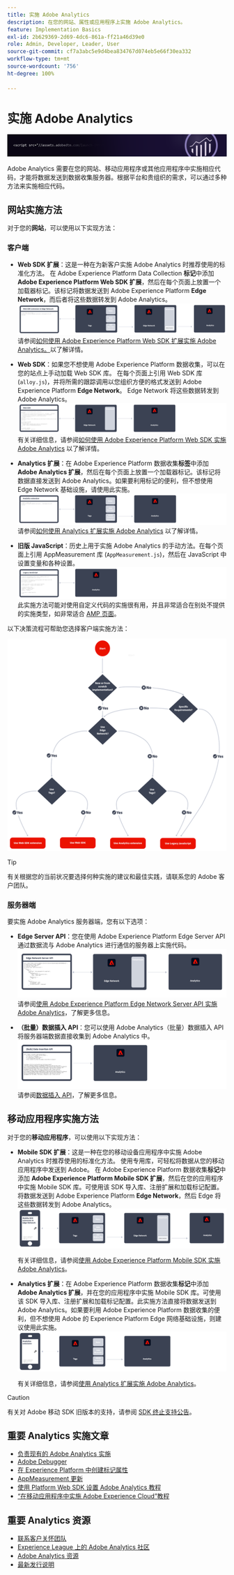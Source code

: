 ```yaml
---
title: 实施 Adobe Analytics
description: 在您的网站、属性或应用程序上实施 Adobe Analytics。
feature: Implementation Basics
exl-id: 2b629369-2d69-4dc6-861a-ff21a46d39e0
role: Admin, Developer, Leader, User
source-git-commit: cf7a3abc5e9d4bea834767d074eb5e66f30ea332
workflow-type: tm+mt
source-wordcount: '756'
ht-degree: 100%

---
```


# 实施 Adobe Analytics

![横幅](../../assets/doc_banner_implement.png)

Adobe Analytics 需要在您的网站、移动应用程序或其他应用程序中实施相应代码，才能将数据发送到数据收集服务器。根据平台和贵组织的需求，可以通过多种方法来实施相应代码。

## 网站实施方法

对于您的&#x200B;**网站**，可以使用以下实现方法：

### 客户端

* **Web SDK 扩展**：这是一种在为新客户实施 Adobe Analytics 时推荐使用的标准化方法。 在 Adobe Experience Platform Data Collection **标记**&#x200B;中添加 **Adobe Experience Platform Web SDK 扩展**，然后在每个页面上放置一个加载器标记。该标记将数据发送到 Adobe Experience Platform **Edge Network**，而后者将这些数据转发到 Adobe Analytics。
  ![Web SDK 扩展](./assets/websdk-extension-implementation.png)
请参阅[如何使用 Adobe Experience Platform Web SDK 扩展实施 Adobe Analytics。](./aep-edge/overview.md)以了解详情。

* **Web SDK**：如果您不想使用 Adobe Experience Platform 数据收集，可以在您的站点上手动加载 Web SDK 库。 在每个页面上引用 Web SDK 库 (`alloy.js`)，并将所需的跟踪调用以您组织方便的格式发送到 Adobe Experience Platform **Edge Network**。 Edge Network 将这些数据转发到 Adobe Analytics。
  ![Web SDK](./assets/websdk-implementation.png)
有关详细信息，请参阅[如何使用 Adobe Experience Platform Web SDK 实施 Adobe Analytics](./aep-edge/overview.md) 以了解详情。

* **Analytics 扩展**：在 Adobe Experience Platform 数据收集&#x200B;**标签**&#x200B;中添加 **Adobe Analytics 扩展**，然后在每个页面上放置一个加载器标记。该标记将数据直接发送到 Adobe Analytics。如果要利用标记的便利，但不想使用 Edge Network 基础设施，请使用此实施。
  ![Adobe Analytics 扩展](./assets/analytics-extension-implementation.png)
请参阅[如何使用 Analytics 扩展实施 Adobe Analytics](launch/overview.md) 以了解详情。

* **旧版 JavaScript**：历史上用于实施 Adobe Analytics 的手动方法。在每个页面上引用 AppMeasurement 库 (`AppMeasurement.js`)，然后在 JavaScript 中设置变量和各种设置。
  ![如何使用旧版 JavaScript 实施 Adobe Analytics](./assets/appmeasurement-implementation.png)
此实施方法可能对使用自定义代码的实施很有用，并且非常适合在别处不提供的实施类型，如非常适合 [AMP 页面](other/amp.md)。

以下决策流程可帮助您选择客户端实施方法：

![用于选择实施方法的决策树，如本节所述。](./assets/decision-tree.png)


>[!TIP]
>
>有关根据您的当前状况要选择何种实施的建议和最佳实践，请联系您的 Adobe 客户团队。

### 服务器端

要实施 Adobe Analytics 服务器端，您有以下选项：

* **Edge Server API**：您在使用 Adobe Experience Platform Edge Server API 通过数据流与 Adobe Analytics 进行通信的服务器上实施代码。
  ![服务器端实施](assets/edge-network-server-api.svg)
请参阅[使用 Adobe Experience Platform Edge Network Server API 实施 Adobe Analytics](/help/implement/aep-edge/server-api/overview.md)，了解更多信息。

* **（批量）数据插入 API**：您可以使用 Adobe Analytics（批量）数据插入 API 将服务器端数据直接收集到 Adobe Analytics 中。
  ![数据插入 API](assets/analytics-apis.png)
请参阅[数据插入 API](../import/c-data-insertion-api/c-data-insertion-api.md)，了解更多信息。

## 移动应用程序实施方法

对于您的&#x200B;**移动应用程序**，可以使用以下实现方法：

* **Mobile SDK 扩展**：这是一种在您的移动设备应用程序中实施 Adobe Analytics 时推荐使用的标准化方法。 使用专用库，可轻松将数据从您的移动应用程序中发送到 Adobe。 在 Adobe Experience Platform 数据收集&#x200B;**标记**&#x200B;中添加 **Adobe Experience Platform Mobile SDK 扩展**，然后在您的应用程序中实施 Mobile SDK 库。可使用该 SDK 导入库、注册扩展和加载标记配置。将数据发送到 Adobe Experience Platform **Edge Network**，然后 Edge 将这些数据转发到 Adobe Analytics。
  ![Mobile SDK 扩展](./assets/mobilesdk-extension.png)

  有关详细信息，请参阅[使用 Adobe Experience Platform Mobile SDK 实施 Adobe Analytics](../implement/aep-edge/mobile-sdk/overview.md)。

* **Analytics 扩展**：在 Adobe Experience Platform 数据收集&#x200B;**标记**&#x200B;中添加 **Adobe Analytics 扩展**，并在您的应用程序中实施 Mobile SDK 库。可使用该 SDK 导入库、注册扩展和加载标记配置。此实施方法直接将数据发送到 Adobe Analytics。如果要利用 Adobe Experience Platform 数据收集的便利，但不想使用 Adobe 的 Experience Platform Edge 网络基础设施，则建议使用此实施。
  ![Analytics 扩展](./assets/mobilesdk-analytics-extension.png)

  有关详细信息，请参阅[使用 Analytics 扩展实施 Adobe Analytics](../implement/aep-edge/mobile-sdk/overview.md)。


>[!CAUTION]
>
>有关对 Adobe 移动 SDK 旧版本的支持，请参阅 [SDK 终止支持公告](https://developer.adobe.com/client-sdks/resources/sdks-end-of-support/)。

## 重要 Analytics 实施文章

* [负责现有的 Adobe Analytics 实施](/help/implement/prepare/existing-implementation.md)
* [Adobe Debugger](validate/debugger.md)
* [在 Experience Platform 中创建标记属性](launch/create-analytics-property.md)
* [AppMeasurement 更新](appmeasurement-updates.md)
* [使用 Platform Web SDK 设置 Adobe Analytics 教程](https://experienceleague.adobe.com/docs/platform-learn/implement-web-sdk/applications-setup/setup-analytics.html?lang=zh-Hans)
* [“在移动应用程序中实施 Adobe Experience Cloud”教程](https://experienceleague.adobe.com/docs/platform-learn/implement-mobile-sdk/overview.html?lang=zh-Hans)


## 重要 Analytics 资源

* [联系客户关怀团队](https://experienceleague.adobe.com/zh-hans?support-solution=Analytics#support)
* [Experience League 上的 Adobe Analytics 社区](https://experienceleaguecommunities.adobe.com/t5/adobe-analytics/ct-p/adobe-analytics-community)
* [Adobe Analytics 资源](https://experienceleaguecommunities.adobe.com/t5/adobe-analytics-discussions/adobe-analytics-resources/m-p/276666)
* [最新发行说明](../release-notes/latest.md)
